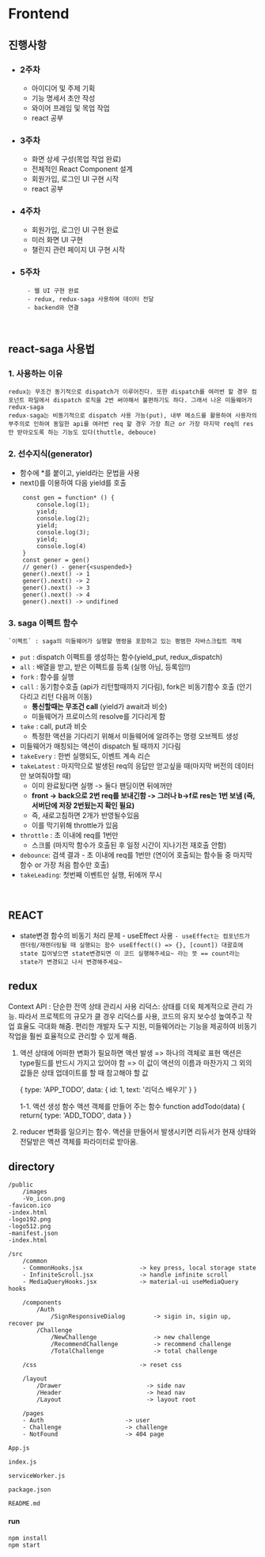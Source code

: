 # Frontend

## 진행사항

- ### 2주차

  - 아이디어 및 주제 기획
  - 기능 명세서 초안 작성
  - 와이어 프레임 및 목업 작업
  - react 공부

- ### 3주차

  - 화면 상세 구성(목업 작업 완료)
  - 전체적인 React Component 설계
  - 회원가입, 로그인 UI 구현 시작
  - react 공부

- ### 4주차

  - 회원가입, 로그인 UI 구현 완료
  - 미러 화면 UI 구현
  - 챌린지 관련 페이지 UI 구현 시작

- ### 5주차

      	- 웹 UI 구현 완료
      	- redux, redux-saga 사용하여 데이터 전달
      	- backend와 연결

<br/>

## react-saga 사용법

### 1. 사용하는 이유

    redux는 무조건 동기적으로 dispatch가 이루어진다. 또한 dispatch를 여러번 할 경우 컴포넌트 파일에서 dispatch 로직을 2번 써야해서 불편하기도 하다. 그래서 나온 미들웨어가 redux-saga
    redux-saga는 비동기적으로 dispatch 사용 가능(put), 내부 메소드를 활용하여 사용자의 부주의로 인하여 동일한 api를 여러번 req 할 경우 가장 최근 or 가장 마지막 req의 res만 받아오도록 하는 기능도 있다(thuttle, debouce)

### 2. 선수지식(generator)

- 함수에 \*를 붙이고, yield라는 문법을 사용
- next()를 이용하여 다음 yield를 호출

```
	const gen = function* () {
		console.log(1);
		yield;
		console.log(2);
		yield;
		console.log(3);
		yield;
		console.log(4)
	}
	const gener = gen()
	// gener() - gener{<suspended>}
	gener().next() -> 1
	gener().next() -> 2
	gener().next() -> 3
	gener().next() -> 4
	gener().next() -> undifined
```

### 3. saga 이펙트 함수

```
`이펙트` : saga의 미들웨어가 실행할 명령을 포함하고 있는 평범한 자바스크립트 객체
```

- `put` : dispatch 이펙트를 생성하는 함수(yield_put, redux_dispatch)
- `all` : 배열을 받고, 받은 이펙트를 등록 (실행 아님, 등록임!!)
- `fork` : 함수를 실행
- `call` : 동기함수호출 (api가 리턴할때까지 기다림), fork은 비동기함수 호출 (안기다리고 리턴 다음꺼 이동)
  - **통신할때는 무조건 call** (yield가 await과 비슷)
  - 미들웨어가 프로미스의 resolve를 기다리게 함
- `take` : call, put과 비슷
  - 특정한 액션을 기다리기 위해서 미들웨어에 알려주는 명령 오브젝트 생성
- 미들웨어가 매칭되는 액션이 dispatch 될 때까지 기다림
- `takeEvery` : 한번 실행되도, 이벤트 계속 리슨
- `takeLatest` : 마지막으로 발생된 req의 응답만 얻고싶을 때(마지막 버전의 데이터만 보여줘야할 때)
  - 이미 완료됬다면 실행 -> 둘다 팬딩이면 뒤에꺼만
  - **front -> back으로 2번 req를 보내긴함 -> 그러나 b->f로 res는 1번 보냄 (즉, 서버단에 저장 2번됬는지 확인 필요)**
  - 즉, 새로고침하면 2개가 반영될수있음
  - 이를 막기위해 throttle가 있음
- `throttle` : 초 이내에 req를 1번만
  - 스크롤 (마지막 함수가 호출된 후 일정 시간이 지나기전 재호출 안함)
- `debounce`: 검색 결과 - 초 이내에 req를 1번만 (연이어 호출되는 함수들 중 마지막 함수 or 가장 처음 함수만 호출)
- `takeLeading`: 첫번째 이벤트만 실행, 뒤에꺼 무시

<br/>

## REACT

- state변경 함수의 비동기 처리 문제 - useEffect 사용
  `- useEffect는 컴포넌트가 렌더링/재렌더링될 때 실행되는 함수 useEffect(() => {}, [count]) 대괄호에 state 집어넣으면 state변경되면 이 코드 실행해주세요~ 라는 뜻 == count라는 state가 변경되고 나서 변경해주세요~`

## redux

Context API : 단순한 전역 상태 관리시 사용
리덕스: 상태를 더욱 체계적으로 관리 가능. 따라서 프로젝트의 규모가 클 경우 리덕스를 사용, 코드의 유지 보수성 높여주고 작업 효율도 극대화 해줌. 편리한 개발자 도구 지원, 미들웨어라는 기능을 제공하여 비동기 작업을 훨씬 효율적으로 관리할 수 있게 해줌.

1. 액션
   상태에 어떠한 변화가 필요하면 액션 발생 => 하나의 객체로 표현
   액션은 type필드를 반드시 가지고 있어야 함 => 이 값이 액션의 이름과 마찬가지
   그 외의 값들은 상태 업데이트를 할 때 참고해야 할 값

   {
   type: 'APP_TODO',
   data: {
   id: 1,
   text: '리덕스 배우기'
   }
   }

   1-1. 액션 생성 함수
   액션 객체를 만들어 주는 함수
   function addTodo(data) {
   return{
   type: 'ADD_TODO',
   data
   }
   }

2. reducer
   변화를 일으키는 함수.
   액션을 만들어서 발생시키면 리듀서가 현재 상태와 전달받은 액션 객체를 파라미터로 받아옴.

## directory

```
/public
	/images
	-Vo_icon.png
-favicon.ico
-index.html
-logo192.png
-logo512.png
-manifest.json
-index.html
```

```
/src
	/common
	- CommonHooks.jsx                -> key press, local storage state
	- InfiniteScroll.jsx             -> handle infinite scroll
	- MediaQueryHooks.jsx            -> material-ui useMediaQuery hooks

	/components
		/Auth
			/SignResponsiveDialog        -> sigin in, sigin up, recover pw
		/Challenge
			/NewChallenge        		 -> new challenge
			/RecommendChallenge			 -> recommend challenge
			/TotalChallenge				 -> total challenge

	/css                             -> reset css

	/layout
		/Drawer                        -> side nav
		/Header                        -> head nav
		/Layout                        -> layout root

	/pages
	- Auth                       -> user
	- Challenge                  -> challenge
	- NotFound                   -> 404 page

```

```
App.js
```

```
index.js
```

```
serviceWorker.js
```

```
package.json
```

```
README.md
```

#### run

```
npm install
npm start
```
